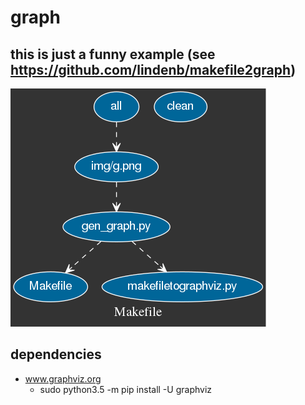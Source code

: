 # graph

## this is just a funny example (see https://github.com/lindenb/makefile2graph)
![](img/g.png)

## dependencies
- www.graphviz.org
  - sudo python3.5 -m pip install -U graphviz
